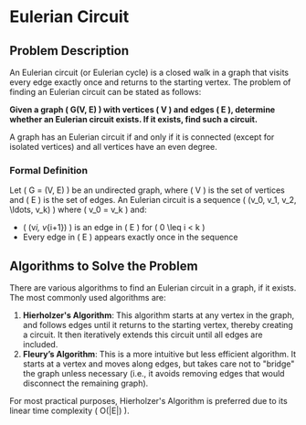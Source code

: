 # Eulerian Circuit

## Problem Description

An Eulerian circuit (or Eulerian cycle) is a closed walk in a graph that visits every edge exactly once and returns to the starting vertex. The problem of finding an Eulerian circuit can be stated as follows:

**Given a graph \( G(V, E) \) with vertices \( V \) and edges \( E \), determine whether an Eulerian circuit exists. If it exists, find such a circuit.**

A graph has an Eulerian circuit if and only if it is connected (except for isolated vertices) and all vertices have an even degree.

### Formal Definition

Let \( G = (V, E) \) be an undirected graph, where \( V \) is the set of vertices and \( E \) is the set of edges. An Eulerian circuit is a sequence \( (v_0, v_1, v_2, \ldots, v_k) \) where \( v_0 = v_k \) and:

-   \( (v*i, v*{i+1}) \) is an edge in \( E \) for \( 0 \leq i < k \)
-   Every edge in \( E \) appears exactly once in the sequence

## Algorithms to Solve the Problem

There are various algorithms to find an Eulerian circuit in a graph, if it exists. The most commonly used algorithms are:

1. **Hierholzer's Algorithm**: This algorithm starts at any vertex in the graph, and follows edges until it returns to the starting vertex, thereby creating a circuit. It then iteratively extends this circuit until all edges are included.
2. **Fleury’s Algorithm**: This is a more intuitive but less efficient algorithm. It starts at a vertex and moves along edges, but takes care not to "bridge" the graph unless necessary (i.e., it avoids removing edges that would disconnect the remaining graph).

For most practical purposes, Hierholzer's Algorithm is preferred due to its linear time complexity \( O(|E|) \).


